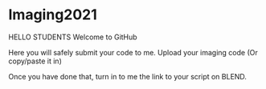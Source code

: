 # Imaging2021

HELLO STUDENTS
Welcome to GitHub

Here you will safely submit your code to me. 
Upload your imaging code (Or copy/paste it in)

Once you have done that, turn in to me the link to your script on BLEND.

